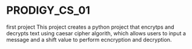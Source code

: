 # PRODIGY_CS_01
first project 
This project creates a python project that encrytps and decrypts text using caesar cipher algorith, which allows users to input a message and a shift value to perform ecncryption and decryption.
